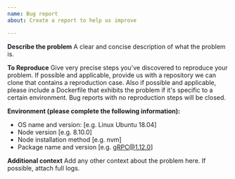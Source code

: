 ```yaml
---
name: Bug report
about: Create a report to help us improve

---
```


**Describe the problem**
A clear and concise description of what the problem is.

**To Reproduce**
Give very precise steps you've discovered to reproduce your problem. If possible and applicable, provide us with a repository we can clone that contains a reproduction case. Also if possible and applicable, please include a Dockerfile that exhibits the problem if it's specific to a certain environment. Bug reports with no reproduction steps will be closed.

**Environment (please complete the following information):**
 - OS name and version: [e.g. Linux Ubuntu 18.04]
 - Node version [e.g. 8.10.0]
 - Node installation method [e.g. nvm]
 - Package name and version [e.g. gRPC@1.12.0]

**Additional context**
Add any other context about the problem here. If possible, attach full logs.
